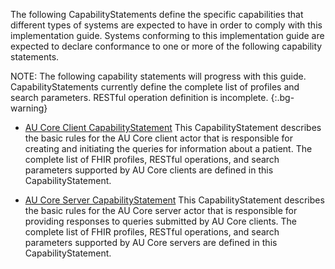 
The following CapabilityStatements define the specific capabilities that different types of systems are expected to have in order to comply with this implementation guide. Systems conforming to this implementation guide are expected to declare conformance to one or more of the following capability statements.

NOTE: The following capability statements will progress with this guide. CapabilityStatements currently define the complete list of profiles and search parameters. RESTful operation definition is  incomplete.
{:.bg-warning}

- [AU Core Client CapabilityStatement](CapabilityStatement-au-core-client.html)
This CapabilityStatement describes the basic rules for the AU Core client actor that is responsible for creating and initiating the queries for information about a patient. The complete list of FHIR profiles, RESTful operations, and search parameters supported by AU Core clients are defined in this CapabilityStatement. 

- [AU Core Server CapabilityStatement](CapabilityStatement-au-core-server.html)
This CapabilityStatement describes the basic rules for the AU Core server actor that is responsible for providing responses to queries submitted by AU Core clients. The complete list of FHIR profiles, RESTful operations, and search parameters supported by AU Core servers are defined in this CapabilityStatement.